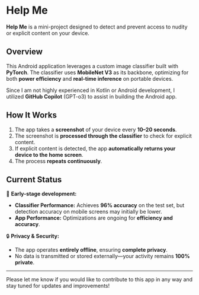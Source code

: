 # Help Me  

**Help Me** is a mini-project designed to detect and prevent access to nudity or explicit content on your device.  

## Overview  
This Android application leverages a custom image classifier built with **PyTorch**. The classifier uses **MobileNet V3** as its backbone, optimizing for both **power efficiency** and **real-time inference** on portable devices.  

Since I am not highly experienced in Kotlin or Android development, I utilized **GitHub Copilot** (GPT-o3) to assist in building the Android app.  

## How It Works  
1. The app takes a **screenshot** of your device every **10–20 seconds**.  
2. The screenshot is **processed through the classifier** to check for explicit content.  
3. If explicit content is detected, the app **automatically returns your device to the home screen**.  
4. The process **repeats continuously**.  

## Current Status  
🚀 **Early-stage development:**  
- **Classifier Performance:** Achieves **96% accuracy** on the test set, but detection accuracy on mobile screens may initially be lower.  
- **App Performance:** Optimizations are ongoing for **efficiency and accuracy**.  

🔒 **Privacy & Security:**  
- The app operates **entirely offline**, ensuring **complete privacy**.  
- No data is transmitted or stored externally—your activity remains **100% private**.  

---  
Please let me know if you would like to contribute to this app in any way and stay tuned for updates and improvements!
